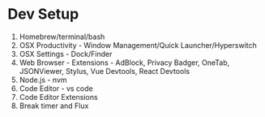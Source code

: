 # Dev Setup

1. Homebrew/terminal/bash
1. OSX Productivity - Window Management/Quick Launcher/Hyperswitch
1. OSX Settings - Dock/Finder
1. Web Browser - Extensions - AdBlock, Privacy Badger, OneTab, JSONViewer, Stylus, Vue Devtools, React Devtools 
1. Node.js - nvm
1. Code Editor - vs code
1. Code Editor Extensions
1. Break timer and Flux

